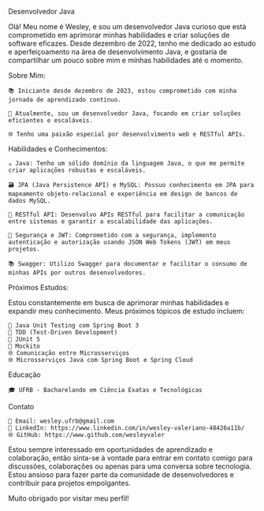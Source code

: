 Desenvolvedor Java

Olá! Meu nome é Wesley, e sou um desenvolvedor Java curioso que está comprometido em aprimorar minhas habilidades e criar soluções de software eficazes. Desde dezembro de 2022, tenho me dedicado ao estudo e aperfeiçoamento na área de desenvolvimento Java, e gostaria de compartilhar um pouco sobre mim e minhas habilidades até o momento.

Sobre Mim:

    📚 Iniciante desde dezembro de 2023, estou comprometido com minha jornada de aprendizado contínuo.

    💼 Atualmente, sou um desenvolvedor Java, focando em criar soluções eficientes e escaláveis.

    🌐 Tenho uma paixão especial por desenvolvimento web e RESTful APIs.

Habilidades e Conhecimentos:

    ☕ Java: Tenho um sólido domínio da linguagem Java, o que me permite criar aplicações robustas e escaláveis.

    🗃️ JPA (Java Persistence API) e MySQL: Possuo conhecimento em JPA para mapeamento objeto-relacional e experiência em design de bancos de dados MySQL.

    🚀 RESTful API: Desenvolvo APIs RESTful para facilitar a comunicação entre sistemas e garantir a escalabilidade das aplicações.

    🔐 Segurança e JWT: Comprometido com a segurança, implemento autenticação e autorização usando JSON Web Tokens (JWT) em meus projetos.

    📚 Swagger: Utilizo Swagger para documentar e facilitar o consumo de minhas APIs por outros desenvolvedores.

Próximos Estudos:

Estou constantemente em busca de aprimorar minhas habilidades e expandir meu conhecimento. Meus próximos tópicos de estudo incluem:

    🧪 Java Unit Testing com Spring Boot 3
    🧪 TDD (Test-Driven Development)
    🧪 JUnit 5
    🧪 Mockito
    🌐 Comunicação entre Microsserviços
    🌐 Microsserviços Java com Spring Boot e Spring Cloud

Educação

    🎓 UFRB - Bacharelando em Ciência Exatas e Tecnológicas

Contato

    📧 Email: wesley.ufrb@gmail.com  
    💼 LinkedIn: https://www.linkedin.com/in/wesley-valeriano-48426a11b/
    🌐 GitHub: https://www.github.com/wesleyvaler

Estou sempre interessado em oportunidades de aprendizado e colaboração, então sinta-se à vontade para entrar em contato comigo para discussões, colaborações ou apenas para uma conversa sobre tecnologia. Estou ansioso para fazer parte da comunidade de desenvolvedores e contribuir para projetos empolgantes.

Muito obrigado por visitar meu perfil!

